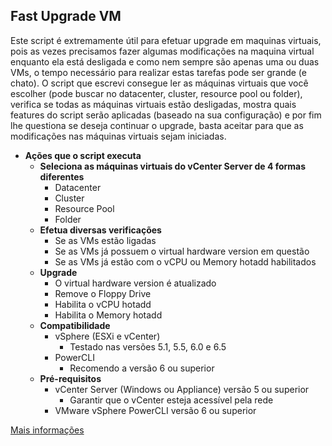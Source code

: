Fast Upgrade VM
---------------
Este script é extremamente útil para efetuar upgrade em maquinas virtuais, pois as vezes precisamos fazer algumas modificações na maquina virtual enquanto ela está desligada e como nem sempre são apenas uma ou duas VMs, o tempo necessário para realizar estas tarefas pode ser grande (e chato). O script que escrevi consegue ler as máquinas virtuais que você escolher (pode buscar no datacenter, cluster, resource pool ou folder), verifica se todas as máquinas virtuais estão desligadas, mostra quais features do script serão aplicadas (baseado na sua configuração) e por fim lhe questiona se deseja continuar o upgrade, basta aceitar para que as modificações nas máquinas virtuais sejam iniciadas.

 - **Ações que o script executa**
	 - **Seleciona as máquinas virtuais do vCenter Server de 4 formas diferentes**
		 - Datacenter
		 - Cluster
		 - Resource Pool
		 - Folder
	 - **Efetua diversas verificações**
		 - Se as VMs estão ligadas
		 - Se as VMs já possuem o virtual hardware version em questão
		 - Se as VMs já estão com o vCPU ou Memory hotadd habilitados
	 - **Upgrade**
		 - O virtual hardware version é atualizado
		 - Remove o Floppy Drive
		 - Habilita o vCPU hotadd
		 - Habilita o Memory hotadd
	 - **Compatibilidade**
		 - vSphere (ESXi e vCenter)
			 - Testado nas versões 5.1, 5.5, 6.0 e 6.5
		 - PowerCLI
			 - Recomendo a versão 6 ou superior
	 - **Pré-requisitos**
		 - vCenter Server (Windows ou Appliance) versão 5 ou superior
			 - Garantir que o vCenter esteja acessível pela rede
		 - VMware vSphere PowerCLI versão 6 ou superior

[Mais informações](http://solutions4crowds.com.br/script-fast-upgrade-vm/)
